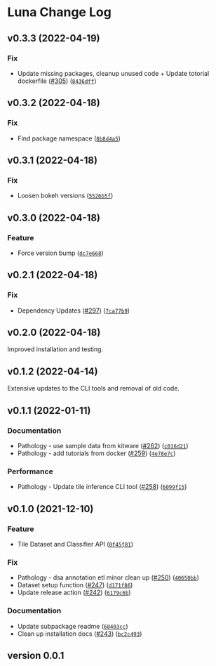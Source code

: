 # Luna Change Log

<!--next-version-placeholder-->

## v0.3.3 (2022-04-19)
### Fix
* Update missing packages, cleanup unused code + Update totorial dockerfile ([#305](https://github.com/msk-mind/luna/issues/305)) ([`8436dff`](https://github.com/msk-mind/luna/commit/8436dff68e6489bdffd69a50407b58bf5d9def1a))

## v0.3.2 (2022-04-18)
### Fix
* Find package namespace ([`8b8d4a5`](https://github.com/msk-mind/luna/commit/8b8d4a587480ed2cc4d71dc967c4f08cf85f3b08))

## v0.3.1 (2022-04-18)
### Fix
* Loosen bokeh versions ([`5526b5f`](https://github.com/msk-mind/luna/commit/5526b5f9eba466e56750b5f78756723491352de4))

## v0.3.0 (2022-04-18)
### Feature
* Force version bump ([`dc7e668`](https://github.com/msk-mind/luna/commit/dc7e66856ee52a2c0d3faa917fc04f7c30d40c67))

## v0.2.1 (2022-04-18)
### Fix
* Dependency Updates ([#297](https://github.com/msk-mind/luna/issues/297)) ([`7ca77b9`](https://github.com/msk-mind/luna/commit/7ca77b95c45de175a9e10f4b876d82ffced89633))

## v0.2.0 (2022-04-18)
Improved installation and testing.

## v0.1.2 (2022-04-14)
Extensive updates to the CLI tools and removal of old code. 

## v0.1.1 (2022-01-11)
### Documentation
* Pathology - use sample data from kitware ([#262](https://github.com/msk-mind/luna/issues/262)) ([`c016d21`](https://github.com/msk-mind/luna/commit/c016d218da2eca003d06b96f2c03f16b3ce97873))
* Pathology - add tutorials from docker ([#259](https://github.com/msk-mind/luna/issues/259)) ([`4e78e7c`](https://github.com/msk-mind/luna/commit/4e78e7c1b951a45709b889b57048c8010613a5d6))

### Performance
* Pathology - Update tile inference CLI tool ([#258](https://github.com/msk-mind/luna/issues/258)) ([`6099f15`](https://github.com/msk-mind/luna/commit/6099f1574ce990fbb2cf133822ef95bccc5c8788))

## v0.1.0 (2021-12-10)
### Feature
* Tile Dataset and Classifier API ([`0f45f81`](https://github.com/msk-mind/luna/commit/0f45f817c90137639df732eca76d9cfe34bd509e))

### Fix
* Pathology - dsa annotation etl minor clean up ([#250](https://github.com/msk-mind/luna/issues/250)) ([`40650bb`](https://github.com/msk-mind/luna/commit/40650bb153658fdcbfa506bbe74e98cd528b52a8))
* Dataset setup function ([#247](https://github.com/msk-mind/luna/issues/247)) ([`d171f86`](https://github.com/msk-mind/luna/commit/d171f86a1df6258b5eab267bb1be7483b4b1b422))
* Update release action ([#242](https://github.com/msk-mind/luna/issues/242)) ([`6179c6b`](https://github.com/msk-mind/luna/commit/6179c6be3982f497a02e235cfdaba4c6a070a16c))

### Documentation
* Update subpackage readme ([`68403cc`](https://github.com/msk-mind/luna/commit/68403ccc2c3dfbf07c5d530efec0814446622a2d))
* Clean up installation docs ([#243](https://github.com/msk-mind/luna/issues/243)) ([`bc2c493`](https://github.com/msk-mind/luna/commit/bc2c49398385080d03b54358e46bb2da47484e25))

## version 0.0.1

